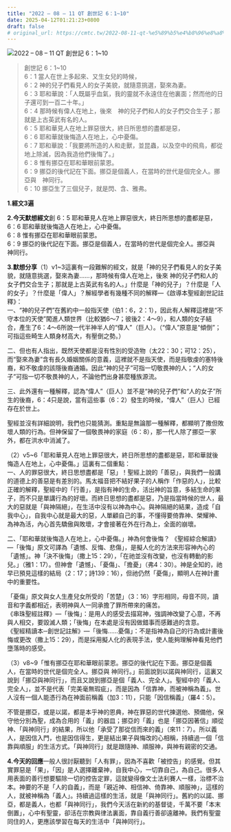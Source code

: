 ```yaml
---
title: "2022 – 08 – 11 QT 創世記 6：1~10"
date: 2025-04-12T01:21:23+0800
draft: false
# original_url: https://cmtc.tw/2022-08-11-qt-%e5%89%b5%e4%b8%96%e8%a8%98-6%ef%bc%9a110
---
```


![2022 – 08 – 11 QT 創世記 6：1~10](/images/qt.jpg  "2022 – 08 – 11 QT 創世記 6：1~10")

> 創世記 6：1~10  
> 6：1 當人在世上多起來、又生女兒的時候，  
> 6：2 神的兒子們看見人的女子美貌，就隨意挑選，娶來為妻。  
> 6：3 耶和華說：「人既屬乎血氣，我的靈就不永遠住在他裏面；然而他的日子還可到一百二十年。」  
> 6：4 那時候有偉人在地上，後來　神的兒子們和人的女子們交合生子；那就是上古英武有名的人。  
> 6：5 耶和華見人在地上罪惡很大，終日所思想的盡都是惡，  
> 6：6 耶和華就後悔造人在地上，心中憂傷。  
> 6：7 耶和華說：「我要將所造的人和走獸，並昆蟲，以及空中的飛鳥，都從地上除滅，因為我造他們後悔了。」  
> 6：8 惟有挪亞在耶和華眼前蒙恩。  
> 6：9 挪亞的後代記在下面。挪亞是個義人，在當時的世代是個完全人。挪亞與　神同行。  
> 6：10 挪亞生了三個兒子，就是閃、含、雅弗。

**1.經文3遍**

**2.今天默想經文**創 6：5 耶和華見人在地上罪惡很大，終日所思想的盡都是惡，  
6：6 耶和華就後悔造人在地上，心中憂傷。  
6：8 惟有挪亞在耶和華眼前蒙恩。  
6：9 挪亞的後代記在下面。挪亞是個義人，在當時的世代是個完全人。挪亞與　神同行。

**3.默想分享**（1）v1~3這裏有一段難解的經文，就是「神的兒子們看見人的女子美貌，就隨意挑選，娶來為妻……，那時候有偉人在地上，後來 神的兒子們和人的女子們交合生子；那就是上古英武有名的人。」什麼是「神的兒子」？什麼是「人的女子」？什麼是「偉人」？解經學者有幾種不同的解釋—《啟導本聖經創世記註釋》：  
一、“神的兒子們”在舊約中一般指天使（伯1：6，2：1），因此有人解釋這裡是“不守本位的天使”闖進人類世界（比較猶6～7；彼後2：4～9），和人類的女子結合，產生了6：4～6所說一代半神半人的“偉人”（巨人）。（“偉人”原意是“傾倒”；可指這些畸生人類身材高大，有壓倒之勢。）

二、但也有人指出，既然天使都是沒有性別的受造物（太22：30；可12：25），而“娶來為妻”含有長久婚姻關係的意義，這裡就不是指天使，而是指敬虔的塞特後裔，和不敬虔的該隱後裔通婚。因此“神的兒子”可指一切敬畏神的人；“人的女子”可指一切不敬畏神的人，不論他們出身甚麼種族源流。

三、此外還有一種解釋，認為“偉人”（巨人）並不是“神的兒子們”和“人的女子”所生的後裔，6：4只是說，當有這些事（6：2）發生的時候，“偉人”（巨人）已經存在於世上。

聖經並沒有詳細說明，我們也只能猜測。重點是無論那一種解釋，都顯明了撒但敗壞人類的行為。但神保留了一個敬畏神的家庭（6：8），那一代人除了挪亞一家外，都在洪水中消滅了。

（2）v5~6「耶和華見人在地上罪惡很大，終日所思想的盡都是惡，耶和華就後悔造人在地上，心中憂傷。」這裏有二個重點：  
一、人的罪惡很大，終日思想盡都是「惡」！聖經上說的「善惡」，與我們一般講的道德上的善惡是有差別的。馬太福音把不結好果子的人稱作「作惡的人」，比較正確的解釋，聖經中的「行善」，是指有神的生命，活出神的旨意，多結生命的果子，而不只是單講行為的好壞。而終日思想的盡都是惡，乃是指當時候的世人，最大的惡就是「與神隔絕」，在生活中沒有以神為中心。與神隔絕的結果，造成「自我中心」，自我中心就是最大的惡，人單顧自己的事，不懂得要倚靠神、榮耀神、為神為活，內心首先驕傲與敗壞，才會接著在外在行為上，全面的崩壞。

二、「耶和華就後悔造人在地上，心中憂傷。」神為何會後悔？ 《聖經綜合解讀》—「後悔」原文可譯為「遺憾、反悔、悲傷」，是擬人化的方法來形容神內心的「遺憾」。神「決不後悔」（撒上15：29），「在祂並沒有改變，也沒有轉動的影兒。」（雅1：17）。但神會「遺憾」、「憂傷」、「擔憂」（弗4：30）。神是全知的，祂早已預見這樣的結局（2：17；詩139：16），但祂仍然「憂傷」，顯明人在神計畫中的重要性。

「憂傷」原文與女人生產兒女所受的「苦楚」（3：16）字形相同，母音不同，讀音和字義都相近，表明神與人一同承擔了罪所帶來的痛苦。  
《串珠聖經註釋》—「後悔」：是用人的感受去描寫神，強調神改變了心意，不再與人相交，要毀滅人類；「後悔」在本處是沒有因做錯事而感難過的含意。  
《聖經精讀本─創世記註解》—「後悔……憂傷」：不是指神為自己的行為或計畫後悔或更改（撒上15：29），而是採用擬人化的表現手法，使人能夠理解神看見他們墮落時的感受。

（3）v8~9「惟有挪亞在耶和華眼前蒙恩。挪亞的後代記在下面。挪亞是個義人，在當時的世代是個完全人。挪亞與 神同行。」前面說到以諾與神同行，這裏又說到「挪亞與神同行」，而且又說到挪亞是個「義人、完全人」。聖經中的「義人、完全人」，並不是代表「完美毫無瑕疵」，而是因為「信靠神，而被神稱為義」。世人沒有一個人能憑行為在神面前稱義（加3：11），只能「因信稱義」（羅4：5）。

不管是挪亞，或是以諾，都是本乎神的恩典，神在罪惡的世代揀選他、預備他，保守他分別為聖，成為合用的「義」的器皿；挪亞的「義」也是「挪亞因著信」順從神、「與神同行」的結果，所以他「承受了那從信而來的義」（來11：7）。所以義人，是因信入門，也是因信得生，更是結出果子與悔改的心相稱，持續過一個「信靠與順服」的生活方式。「與神同行」就是跟隨神、順服神，與神有親密的交通。

**4.今天的回應**一般人很討厭聽到「人有罪」，因為不喜歡「被控告」的感覺。但其實罪惡是「果」，「因」是人選擇離棄神，自我中心，一切靠自己，為自己。很多人用表面的善行想要驅除一切的控告定罪，這就變得像文士法利賽人一樣，治標不治本。神要的不是「人的自義」，而是「親近神、相信神、倚靠神、順服神」，這樣的人，就被神稱為「義人」。持續過這樣的生活，就是「與神同行」。舊約的以諾、挪亞，都是義人，也都「與神同行」，我們今天活在新約的基督徒，千萬不要「本末倒置」，心中有聖靈，卻活在宗教與律法裏面，靠自義行善卻遠離神。我們有聖靈同住的人，更應該學習在每天的生活中「與神同行」。